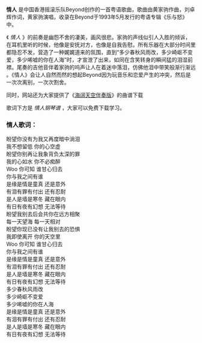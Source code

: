 

**情人**
是中国香港摇滚乐队Beyond创作的一首粤语歌曲，歌曲由黄家驹作曲，刘卓辉作词，黄家驹演唱，收录在Beyond于1993年5月发行的粤语专辑《乐与怒》中。

《 _情人_
》的前奏是幽怨不舍的凄美，画风很悲。家驹的声线似引人入胜的倾诉，在耳机里听的时候，他像是安抚对方，也像是自我告慰。所有乐器在大部分时间里都隐忍不发，营造了一种娓娓道来的氛围，直到“多少春秋风雨改，多少崎岖不变爱，多少唏嘘的你在人海”时，才宣泄了出来，如同在含笑转身的瞬间猛的泪湿前襟。尾奏的吉他音伴着家驹的呜声让人在着迷中落泪，仿佛他泪中带笑般渐行渐远
。《情人》会让人自然而然的想起Beyond因为玩音乐和恋爱产生的冲突，然后是一次次离别，一次次割舍。

同时，网站还为大家提供了《[海阔天空伴奏版](Music-2019-海阔天空伴奏版-Beyond.html "海阔天空伴奏版")》的曲谱下载

歌词下方是 _情人钢琴谱_ ，大家可以免费下载学习。

### 情人歌词：

盼望你没有为我又再度暗中淌泪  
我不想留低 你的心空虚  
盼望你别再让我象背负太深的罪  
我的心如水 你不必痴醉  
Woo 你可知 谁甘心归去  
你与我之间有谁  
是缘是情是童真 还是意外  
有泪有罪有付出 还有忍耐  
是人是墙是寒冬 藏在眼内  
有日有夜有幻想 无法等待  
盼望我别去后会共你在远方相聚  
每一天望海 每一天相对  
盼望你现已没有让我别去的恐惧  
我即使离开 你的天空里  
Woo 你可知 谁甘心归去  
你与我之间有谁  
是缘是情是童真 还是意外  
有泪有罪有付出 还有忍耐  
是人是墙是寒冬 藏在眼内  
有日有夜有幻想 无法等待  
多少春秋风雨改  
多少崎岖不变爱  
多少唏嘘的你在人海  
是缘是情是童真 还是意外  
有泪有罪有付出 还有忍耐  
是人是墙是寒冬 藏在眼内  
有日有夜有幻想 无法等待

